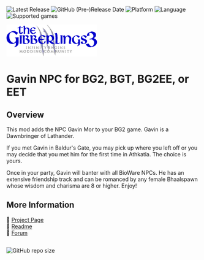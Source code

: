 ![Latest Release](https://img.shields.io/github/v/release/Gibberlings3/Gavin_BG2?include_prereleases&color=blue) 
![GitHub (Pre-)Release Date](https://img.shields.io/github/release-date-pre/Gibberlings3/Gavin_BG2?color=gold)
![Platform](https://img.shields.io/static/v1?label=platform&message=windows%20%7C%20macOS%20%7C%20linux%20%7C%20Project%20Infinity&color=informational)
![Language](https://img.shields.io/static/v1?label=language&message=English%20%7C%20Russian&color=limegreen)
![Supported games](https://img.shields.io/static/v1?label=supported%20games&message=BG2%20%7C%20BGT%20%7C%20BG2EE%20%7C%20EET%20%7C%20Tutu&color=dodgerblue)

![The G3 Logo](https://raw.githubusercontent.com/Gibberlings3/.github/master/profile/g3_neutral.png)

# Gavin NPC for BG2, BGT, BG2EE, or EET

## Overview

This mod adds the NPC Gavin Mor to your BG2 game. Gavin is a Dawnbringer of Lathander.

If you met Gavin in Baldur's Gate, you may pick up where you left off or you may decide that you met him for the first time in Athkatla. The choice is yours.

Once in your party, Gavin will banter with all BioWare NPCs. He has an extensive friendship track and can be romanced by any female Bhaalspawn whose wisdom and charisma are 8 or higher. Enjoy!


## More Information

:page_facing_up: [Project Page](https://www.gibberlings3.net/mods/npcs/gavin-bg2/)  
:page_facing_up: [Readme](https://gibberlings3.github.io/Documentation/readmes/readme-Gavin_BG22.html)  
:page_facing_up: [Forum](https://www.gibberlings3.net/forum/128-gavin/) 

## 

![GitHub repo size](https://img.shields.io/github/repo-size/Gibberlings3/Gavin_BG2?style=plastic&label=repo%20size)